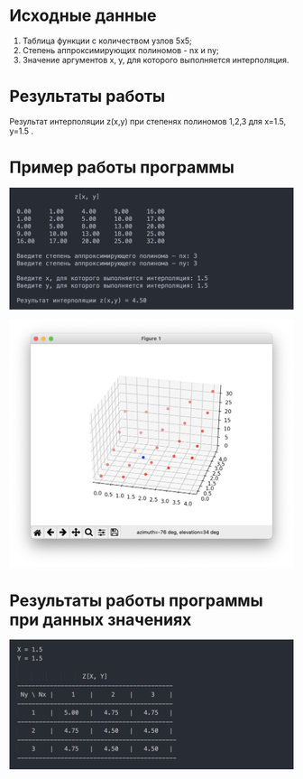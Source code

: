 # Исходные данные

1. Таблица функции с количеством узлов 5x5;
2. Степень аппроксимирующих полиномов - nx и ny;
3. Значение аргументов x, y, для которого выполняется интерполяция.

# Результаты работы

Результат интерполяции z(x,y) при степенях полиномов 1,2,3 для x=1.5, y=1.5 .

# Пример работы программы

![](https://github.com/kovkir/bmstu-ca-labs/raw/main/lab_2/examples/example1.png)

![](https://github.com/kovkir/bmstu-ca-labs/raw/main/lab_2/examples/example2.png)

# Результаты работы программы при данных значениях

![](https://github.com/kovkir/bmstu-ca-labs/raw/main/lab_2/examples/result.png)
